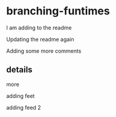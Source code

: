 # branching-funtimes

I am adding to the readme

Updating the readme again

Adding some more comments

## details

more

adding feet

adding feed 2